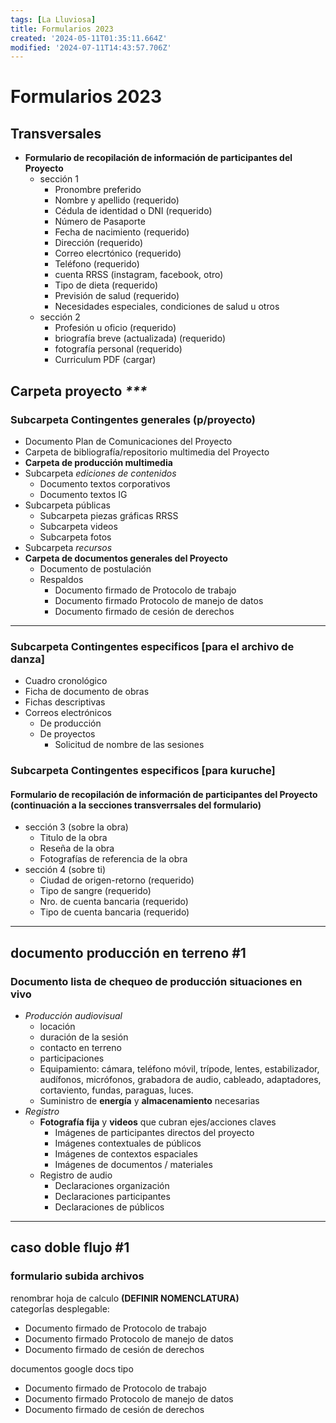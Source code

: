 ```yaml
---
tags: [La Lluviosa]
title: Formularios 2023
created: '2024-05-11T01:35:11.664Z'
modified: '2024-07-11T14:43:57.706Z'
---
```


# Formularios 2023

## Transversales
- __Formulario de recopilación de información de participantes del Proyecto__
  - sección 1
    - Pronombre preferido
    - Nombre y apellido (requerido)
    - Cédula de identidad o DNI (requerido)
    - Número de Pasaporte
    - Fecha de nacimiento (requerido)
    - Dirección (requerido)
    - Correo elecrtónico (requerido)
    - Teléfono  (requerido)
    - cuenta RRSS (instagram, facebook, otro)
    - Tipo de dieta (requerido)
    - Previsión de salud (requerido)
    - Necesidades especiales, condiciones de salud u otros
  - sección 2
    - Profesión u oficio (requerido)
    - briografía breve (actualizada) (requerido)
    - fotografía personal (requerido)
    - Curriculum PDF (cargar)
    

## Carpeta proyecto _***_ 

### Subcarpeta Contingentes generales (p/proyecto)
- Documento Plan de Comunicaciones del Proyecto
- Carpeta de bibliografía/repositorio multimedia del Proyecto
-  __Carpeta de producción multimedia__
  - Subcarpeta _ediciones de contenidos_
    - Documento textos corporativos
    - Documento textos IG
  - Subcarpeta públicas
    - Subcarpeta piezas gráficas RRSS
    - Subcarpeta videos
    - Subcarpeta fotos
  - Subcarpeta _recursos_
- __Carpeta de documentos generales del Proyecto__
  - Documento de postulación
  - Respaldos
    - Documento firmado de Protocolo de trabajo
    - Documento firmado Protocolo de manejo de datos
    - Documento firmado de cesión de derechos

***

### Subcarpeta Contingentes especificos [para el archivo de danza]
- Cuadro cronológico
- Ficha de documento de obras
- Fichas descriptivas
- Correos electrónicos
  - De producción
  - De proyectos
    - Solicitud de nombre de las sesiones 


### Subcarpeta Contingentes especificos [para kuruche]
#### Formulario de recopilación de información de participantes del Proyecto (continuación a la secciones transverrsales del formulario)
- sección 3 (sobre la obra)
  - Titulo de la obra
  - Reseña de la obra
  - Fotografías de referencia de la obra
- sección 4 (sobre ti)
  - Ciudad de origen-retorno (requerido)
  - Tipo de sangre (requerido)
  - Nro. de cuenta bancaria (requerido)
  - Tipo de cuenta bancaria (requerido)


***

## documento producción en terreno #1
### Documento lista de chequeo de producción situaciones en vivo
  - _Producción audiovisual_
    - locación
    - duración de la sesión
    - contacto en terreno
    - participaciones
    - Equipamiento: cámara, teléfono móvil, trípode, lentes, estabilizador, audífonos, micrófonos, grabadora de audio, cableado, adaptadores, cortaviento, fundas, paraguas, luces.
    - Suministro de __energía__ y __almacenamiento__ necesarias 
  - _Registro_
    - __Fotografía fija__ y __videos__ que cubran ejes/acciones claves 
      - Imágenes de participantes directos del proyecto
      - Imágenes contextuales de públicos
      - Imágenes de contextos espaciales
      - Imágenes de documentos / materiales
    - Registro de audio
      - Declaraciones organización
      - Declaraciones participantes
      - Declaraciones de públicos

*** 

##  caso doble flujo #1
### formulario subida archivos

renombrar hoja de calculo **(DEFINIR NOMENCLATURA)**  
categorÍas desplegable: 
- Documento firmado de Protocolo de trabajo
- Documento firmado Protocolo de manejo de datos
- Documento firmado de cesión de derechos

documentos google docs tipo
- Documento firmado de Protocolo de trabajo
- Documento firmado Protocolo de manejo de datos
- Documento firmado de cesión de derechos



